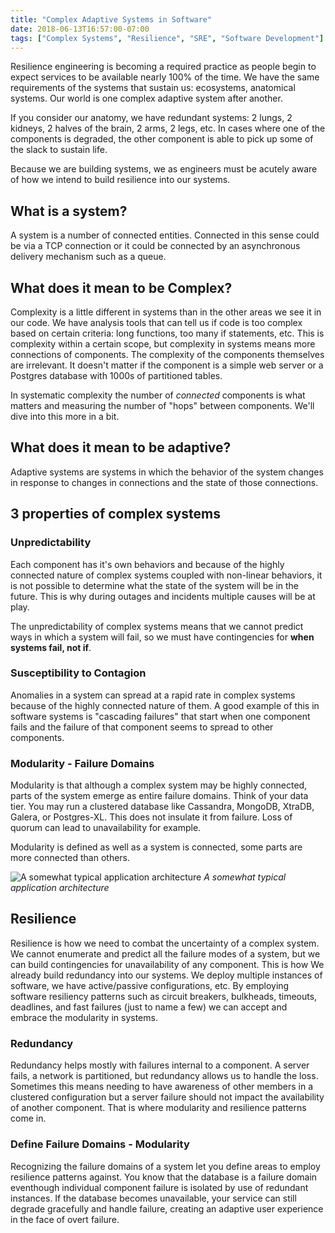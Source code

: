 ```yaml
---
title: "Complex Adaptive Systems in Software"
date: 2018-06-13T16:57:00-07:00
tags: ["Complex Systems", "Resilience", "SRE", "Software Development"]
---
```


Resilience engineering is becoming a required practice as people begin to expect
services to be available nearly 100% of the time. We have the same requirements
of the systems that sustain us: ecosystems, anatomical systems. Our world is one
complex adaptive system after another.

If you consider our anatomy, we have redundant systems: 2 lungs, 2 kidneys, 2
halves of the brain, 2 arms, 2 legs, etc. In cases where one of the components
is degraded, the other component is able to pick up some of the slack to sustain
life.

Because we are building systems, we as engineers must be acutely aware of how we
intend to build resilience into our systems.

## What is a system?

A system is a number of connected entities. Connected in this sense could be via a TCP
connection or it could be connected by an asynchronous delivery mechanism such
as a queue.

## What does it mean to be Complex?

Complexity is a little different in systems than in the other areas we
see it in our code. We have analysis tools that can tell us if code is too
complex based on certain criteria: long functions, too many if statements, etc.
This is complexity within a certain scope, but complexity in systems
means more connections of components. The complexity of the components
themselves are irrelevant. It doesn't matter if the component is a simple
web server or a Postgres database with 1000s of partitioned tables.

In systematic complexity the number of _connected_ components is what matters
and measuring the number of "hops" between components. We'll dive into this more
in a bit.

## What does it mean to be adaptive?

Adaptive systems are systems in which the behavior of the system changes in
response to changes in connections and the state of those connections.

## 3 properties of complex systems

### Unpredictability

Each component has it's own behaviors and because of the highly connected nature
of complex systems coupled with non-linear behaviors, it is not possible to
determine what the state of the system will be in the future. This is why during
outages and incidents multiple causes will be at play.

The unpredictability of complex systems means that we cannot predict ways in
which a system will fail, so we must have contingencies for **when systems fail,
not if**.


### Susceptibility to Contagion

Anomalies in a system can spread at a rapid rate in complex systems because of
the highly connected nature of them. A good example of this in software systems
is "cascading failures" that start when one component fails and the failure of
that component seems to spread to other components.

### Modularity - Failure Domains

Modularity is that although a complex system may be highly connected, parts of
the system emerge as entire failure domains. Think of your data tier. You may
run a clustered database like Cassandra, MongoDB, XtraDB, Galera, or
Postgres-XL. This does not insulate it from failure. Loss of quorum can lead to
unavailability for example.

Modularity is defined as well as a system is connected, some parts are more
connected than others.

![A somewhat typical application
architecture](/images/adaptive-systems-modularity.png)
*A somewhat typical application architecture*


## Resilience

Resilience is how we need to combat the uncertainty of a complex system. We
cannot enumerate and predict all the failure modes of a system, but we can build
contingencies for unavailability of any component. This is how We already build redundancy
into our systems. We deploy multiple instances of software, we have
active/passive configurations, etc. By employing software resiliency patterns
such as circuit breakers, bulkheads, timeouts, deadlines, and fast failures
(just to name a few) we can accept and embrace the modularity in systems.

### Redundancy

Redundancy helps mostly with failures internal to a component. A server fails, a
network is partitioned, but redundancy allows us to handle the loss. Sometimes
this means needing to have awareness of other members in a clustered
configuration but a server failure should not impact the availability of another
component. That is where modularity and resilience patterns come in.

### Define Failure Domains - Modularity

Recognizing the failure domains of a system let you define areas to employ
resilience patterns against. You know that the database is a failure domain
eventhough individual component failure is isolated by use of redundant
instances. If the database becomes unavailable, your service can still degrade
gracefully and handle failure, creating an adaptive user experience in the face
of overt failure.
